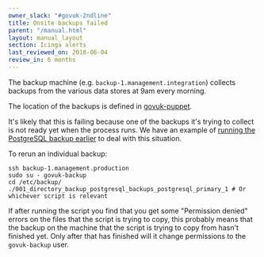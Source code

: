 ```yaml
---
owner_slack: "#govuk-2ndline"
title: Onsite backups failed
parent: "/manual.html"
layout: manual_layout
section: Icinga alerts
last_reviewed_on: 2018-06-04
review_in: 6 months
---
```


The backup machine (e.g. `backup-1.management.integration`) collects backups from the various data stores at 9am every morning.

The location of the backups is defined in [govuk-puppet](https://github.com/alphagov/govuk-puppet/blob/master/modules/govuk/manifests/node/s_backup.pp).

It's likely that this is failing because one of the backups it's trying to collect is not ready yet when the process runs. We have an example of [running the PostgreSQL backup earlier](https://github.com/alphagov/govuk-puppet/pull/7619) to deal with this situation.

To rerun an individual backup:

```
ssh backup-1.management.production
sudo su - govuk-backup
cd /etc/backup/
./001_directory_backup_postgresql_backups_postgresql_primary_1 # Or whichever script is relevant
```

If after running the script you find that you get some "Permission denied" errors on the files that the script is trying to copy, this probably means that the backup on the machine that the script is trying to copy from hasn't finished yet. Only after that has finished will it change permissions to the `govuk-backup` user.
